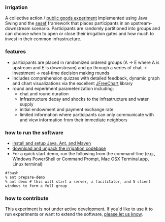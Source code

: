 ### irrigation
A collective action / [public goods experiment](http://en.wikipedia.org/wiki/Public_goods_game) implemented using Java
Swing and the [sesef](http://bitbucket.org/virtualcommons/sesef) framework that places
participants in an upstream-downstream scenario. Participants are randomly partitioned into groups and can choose when
to open or close their irrigation gates and how much to invest in their common infrastructure.

### features

* participants are placed in randomized ordered groups (A -> E where A is upstream and E is downstream) and go through a series of chat -> investment -> real-time decision
  making rounds
* includes comprehension quizzes with detailed feedback, dynamic graph and chart visualizations via the excellent [JFreeChart](http://www.jfree.org/jfreechart) library
* round and experiment parameterization including:
    * chat and round duration
    * infrastructure decay and shocks to the infrastructure and water supply
    * initial endowment and payment exchange rate
    * limited information where participants can only communicate with and view information from their immediate neighbors

### how to run the software

* [install and setup Java, Ant, and Maven](https://bitbucket.org/virtualcommons/sesef/wiki/Home)
* [download and unpack the irrigation codebase](https://bitbucket.org/virtualcommons/irrigation/downloads)
* For a quick start demo, run the following from the command-line (e.g., Windows PowerShell or Command Prompt, Mac OSX Terminal.app, Linux terminal)
```
#!bash
% ant prepare-demo
% ant demo # this will start a server, a facilitator, and 5 client windows to form a full group
```

### how to contribute
This experiment is not under active development. If you'd like to use it to run experiments or want to extend the
software, [please let us know](http://vcweb.asu.edu/contact). 
